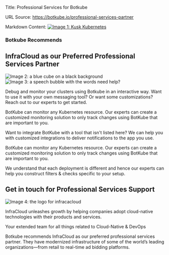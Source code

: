 Title: Professional Services for Botkube

URL Source: https://botkube.io/professional-services-partner

Markdown Content:
[![Image 1: Kusk Kubernetes](https://assets-global.website-files.com/633705de6adaa38599d8e258/6338148fa3f8a509639804fa_botkube-logo.svg)](https://botkube.io/)

### Botkube Recommends

InfraCloud as our Preferred Professional Services Partner
---------------------------------------------------------

![Image 2: a blue cube on a black background](https://assets-global.website-files.com/633705de6adaa38599d8e258/63381eaca918c27a5f1fe111_botkube-wg-pers.png)![Image 3: a speech bubble with the words need help?](https://assets-global.website-files.com/633705de6adaa38599d8e258/633819299841f90bb49b7ba5_kusk-person-bubble.svg)

Debug and monitor your clusters using Botkube in an interactive way. Want to use it with your own messaging tool? Or want some customizations? Reach out to our experts to get started.

BotKube can monitor any Kubernetes resource. Our experts can create a customized monitoring solution to only track changes using BotKube that are important to you.

Want to integrate BotKube with a tool that isn't listed here? We can help you with customized integrations to deliver notifications to the app you use.

BotKube can monitor any Kubernetes resource. Our experts can create a customized monitoring solution to only track changes using BotKube that are important to you.

We understand that each deployment is different and hence our experts can help you construct filters & checks specific to your setup.

Get in touch for Professional Services Support
----------------------------------------------

![Image 4: the logo for infracacloud](https://assets-global.website-files.com/633705de6adaa38599d8e258/63484ada6acf164e4c5ac930_infracloud-logo.svg)

InfraCloud unleashes growth by helping companies adopt cloud-native technologies with their products and services.

Your extended team for all things related to Cloud-Native & DevOps

Botkube recommends InfraCloud as our preferred professional services partner. They have modernized infrastructure of some of the world’s leading organizations—from retail to real-time ad bidding platforms.
